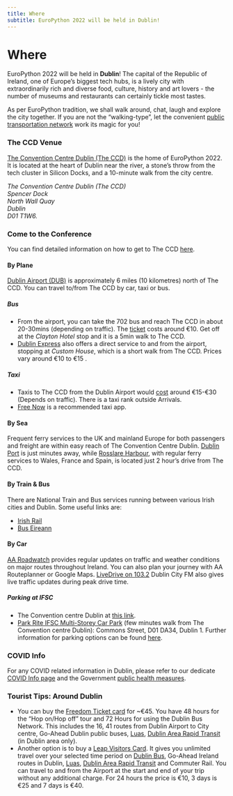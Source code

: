 ```yaml
---
title: Where
subtitle: EuroPython 2022 will be held in Dublin!
---
```


# Where

EuroPython 2022 will be held in **Dublin**! The capital of the Republic of
Ireland, one of Europe’s biggest tech hubs, is a lively city with
extraordinarily rich and diverse food, culture, history and art lovers - the
number of museums and restaurants can certainly tickle most tastes.

As per EuroPython tradition, we shall walk around, chat, laugh and explore the
city together. If you are not the “walking-type”, let the convenient
[public transportation network](https://www.dublinpublictransport.ie/) work its
magic for you!

### The CCD Venue

[The Convention Centre Dublin (The CCD)](https://www.theccd.ie/) is the home of
EuroPython 2022. It is located at the heart of Dublin near the river, a stone’s
throw from the tech cluster in Silicon Docks, and a 10-minute walk from the city
centre.

<address>
The Convention Centre Dublin (The CCD)<br /> Spencer Dock<br /> North Wall
Quay<br /> Dublin<br /> D01 T1W6.
</address>

<Map />

### Come to the Conference

You can find detailed information on how to get to The CCD
[here](https://www.theccd.ie/how-to-get-here).

#### By Plane

[Dublin Airport (DUB)](https://www.dublinairport.com/) is approximately 6 miles
(10 kilometres) north of The CCD. You can travel to/from The CCD by car, taxi or
bus.

##### Bus

- From the airport, you can take the 702 bus and reach The CCD in about
  20-30mins (depending on traffic). The
  [ticket](https://www.aircoach.ie/book-tickets?orig=18&dest=30&pass%5B4%5D=1&pass%5B5%5D=0&pass%5B6%5D=0&tick=3&out=2022-02-27&o_tt=12%3A00&o_ts=after)
  costs around €10. Get off at the _Clayton Hotel_ stop and it is a 5min walk to
  The CCD.
- [Dublin Express](https://www.dublinairport.com/to-from-the-airport/by-bus/dublin-buses)
  also offers a direct service to and from the airport, stopping at _Custom
  House_, which is a short walk from The CCD. Prices vary around €10 to €15 .

##### Taxi

- Taxis to The CCD from the Dublin Airport would
  [cost](https://www.transportforireland.ie/fares/taxi-fare-estimator/) around
  €15-€30 (Depends on traffic). There is a taxi rank outside Arrivals.
- [Free Now](https://free-now.com/ie/) is a recommended taxi app.

#### By Sea

Frequent ferry services to the UK and mainland Europe for both passengers and
freight are within easy reach of The Convention Centre Dublin.
[Dublin Port](http://www.dublinport.ie/) is just minutes away, while
[Rosslare Harbour](http://rosslareeuroport.irishrail.ie/home/), with regular
ferry services to Wales, France and Spain, is located just 2 hour’s drive from
The CCD.

#### By Train & Bus

There are National Train and Bus services running between various Irish cities
and Dublin. Some useful links are:

- [Irish Rail](http://www.irishrail.ie/)
- [Bus Eireann](http://www.buseireann.ie/)

#### By Car

[AA Roadwatch](https://www.theaa.ie/routes/newsroom/) provides regular updates
on traffic and weather conditions on major routes throughout Ireland. You can
also plan your journey with AA Routeplanner or Google Maps.
[LiveDrive on 103.2](https://www2.livedrive.com/) Dublin City FM also gives live
traffic updates during peak drive time.

##### Parking at IFSC

- The Convention centre Dublin at
  [this link](https://www.eurocarparks.ie/ccdparking/).
- [Park Rite IFSC Multi-Storey Car Park](https://www.parkrite.ie/carparks/ifsc)
  (few minutes walk from The Convention centre Dublin): Commons Street, D01
  DA34, Dublin 1.
Further information for parking options can be found
[here](https://www.parkrite.ie/find-a-car-park).

### COVID Info

For any COVID related information in Dublin, please refer to our dedicate
[COVID Info page](/covid-info) and the Government
[public health measures](https://www.gov.ie/en/campaigns/c36c85-covid-19-coronavirus/).

### Tourist Tips: Around Dublin
- You can buy the [Freedom Ticket card](https://dodublin.ie/dodublin-card)  for
~€45. You have 48 hours for the “Hop on/Hop off” tour and 72 Hours for using the
Dublin Bus Network. This includes the 16, 41 routes from Dublin Airport to City
centre, Go-Ahead Dublin public buses, [Luas](https://luas.ie/),
[Dublin Area Rapid Transit](https://www.irishrail.ie/en-ie/about-us/iarnrod-eireann-services/dart-commuter)
(in Dublin area only).
- Another option is to buy a
[Leap Visitors Card](https://about.leapcard.ie/leap-visitor-card). It gives you
unlimited travel over your selected time period on
[Dublin Bus](http://www.dublinbus.ie/), Go-Ahead Ireland routes in Dublin,
[Luas](https://luas.ie/),
[Dublin Area Rapid Transit](https://www.irishrail.ie/en-ie/about-us/iarnrod-eireann-services/dart-commuter)
and Commuter Rail. You can travel to and from the Airport at the start and end
of your trip without any additional charge. For 24 hours the price is €10, 3
days is €25 and 7 days is €40.
